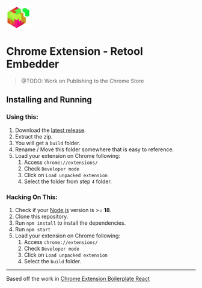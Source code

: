 <img src="src/assets/img/icon-128.png" width="64"/>

# Chrome Extension - Retool Embedder

> @TODO: Work on Publishing to the Chrome Store

## Installing and Running

### Using this:
1. Download the [latest release](https://github.com/khill-fbmc/chrome-ext-retool-embedder/releases).
2. Extract the zip.
3. You will get a `build` folder.
4. Rename / Move this folder somewhere that is easy to reference.
5. Load your extension on Chrome following:
   1. Access `chrome://extensions/`
   2. Check `Developer mode`
   3. Click on `Load unpacked extension`
   4. Select the folder from step `4` folder.

### Hacking On This:

1. Check if your [Node.js](https://nodejs.org/) version is >= **18**.
2. Clone this repository.
3. Run `npm install` to install the dependencies.
4. Run `npm start`
5. Load your extension on Chrome following:
   1. Access `chrome://extensions/`
   2. Check `Developer mode`
   3. Click on `Load unpacked extension`
   4. Select the `build` folder.

---

Based off the work in [Chrome Extension Boilerplate React](https://github.com/lxieyang/chrome-extension-boilerplate-react.git)
